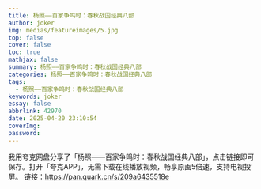 ```yaml
---
title: 杨照——百家争鸣时：春秋战国经典八部
author: joker
img: medias/featureimages/5.jpg
top: false
cover: false
toc: true
mathjax: false
summary: 杨照——百家争鸣时：春秋战国经典八部
categories: 杨照——百家争鸣时：春秋战国经典八部
tags:
  - 杨照——百家争鸣时：春秋战国经典八部
keywords: joker
essay: false
abbrlink: 42970
date: 2025-04-20 23:10:54
coverImg:
password:
---
```


我用夸克网盘分享了「杨照——百家争鸣时：春秋战国经典八部」，点击链接即可保存。打开「夸克APP」，无需下载在线播放视频，畅享原画5倍速，支持电视投屏。
链接：https://pan.quark.cn/s/209a6435518e
